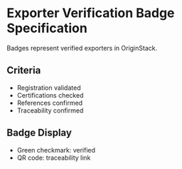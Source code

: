 # Exporter Verification Badge Specification

Badges represent verified exporters in OriginStack.

## Criteria
- Registration validated
- Certifications checked
- References confirmed
- Traceability confirmed

## Badge Display
- Green checkmark: verified
- QR code: traceability link
